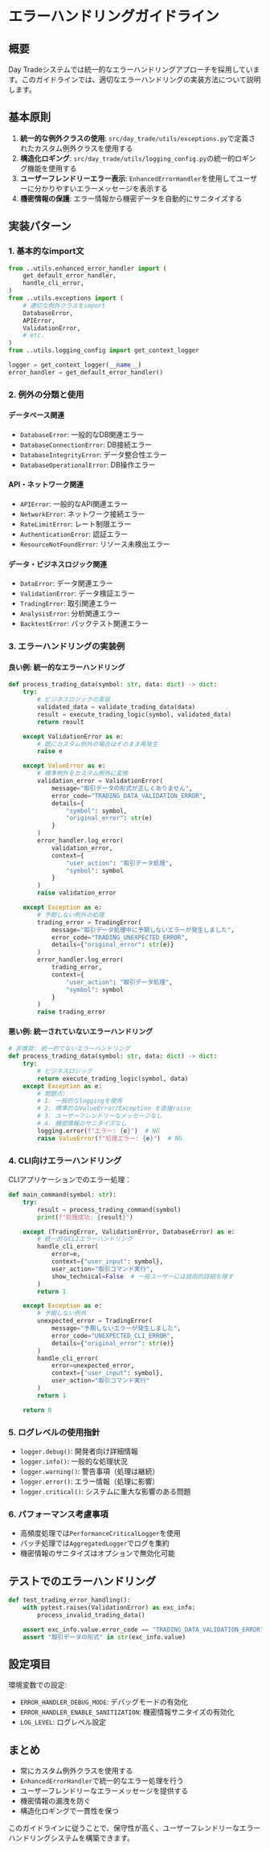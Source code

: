 # エラーハンドリングガイドライン

## 概要

Day Tradeシステムでは統一的なエラーハンドリングアプローチを採用しています。このガイドラインでは、適切なエラーハンドリングの実装方法について説明します。

## 基本原則

1. **統一的な例外クラスの使用**: `src/day_trade/utils/exceptions.py`で定義されたカスタム例外クラスを使用する
2. **構造化ロギング**: `src/day_trade/utils/logging_config.py`の統一的ロギング機能を使用する
3. **ユーザーフレンドリーエラー表示**: `EnhancedErrorHandler`を使用してユーザーに分かりやすいエラーメッセージを表示する
4. **機密情報の保護**: エラー情報から機密データを自動的にサニタイズする

## 実装パターン

### 1. 基本的なimport文

```python
from ..utils.enhanced_error_handler import (
    get_default_error_handler,
    handle_cli_error,
)
from ..utils.exceptions import (
    # 適切な例外クラスをimport
    DatabaseError,
    APIError,
    ValidationError,
    # etc.
)
from ..utils.logging_config import get_context_logger

logger = get_context_logger(__name__)
error_handler = get_default_error_handler()
```

### 2. 例外の分類と使用

#### データベース関連
- `DatabaseError`: 一般的なDB関連エラー
- `DatabaseConnectionError`: DB接続エラー
- `DatabaseIntegrityError`: データ整合性エラー
- `DatabaseOperationalError`: DB操作エラー

#### API・ネットワーク関連
- `APIError`: 一般的なAPI関連エラー
- `NetworkError`: ネットワーク接続エラー
- `RateLimitError`: レート制限エラー
- `AuthenticationError`: 認証エラー
- `ResourceNotFoundError`: リソース未検出エラー

#### データ・ビジネスロジック関連
- `DataError`: データ関連エラー
- `ValidationError`: データ検証エラー
- `TradingError`: 取引関連エラー
- `AnalysisError`: 分析関連エラー
- `BacktestError`: バックテスト関連エラー

### 3. エラーハンドリングの実装例

#### 良い例: 統一的なエラーハンドリング

```python
def process_trading_data(symbol: str, data: dict) -> dict:
    try:
        # ビジネスロジックの実装
        validated_data = validate_trading_data(data)
        result = execute_trading_logic(symbol, validated_data)
        return result

    except ValidationError as e:
        # 既にカスタム例外の場合はそのまま再発生
        raise e

    except ValueError as e:
        # 標準例外をカスタム例外に変換
        validation_error = ValidationError(
            message="取引データの形式が正しくありません",
            error_code="TRADING_DATA_VALIDATION_ERROR",
            details={
                "symbol": symbol,
                "original_error": str(e)
            }
        )
        error_handler.log_error(
            validation_error,
            context={
                "user_action": "取引データ処理",
                "symbol": symbol
            }
        )
        raise validation_error

    except Exception as e:
        # 予期しない例外の処理
        trading_error = TradingError(
            message="取引データ処理中に予期しないエラーが発生しました",
            error_code="TRADING_UNEXPECTED_ERROR",
            details={"original_error": str(e)}
        )
        error_handler.log_error(
            trading_error,
            context={
                "user_action": "取引データ処理",
                "symbol": symbol
            }
        )
        raise trading_error
```

#### 悪い例: 統一されていないエラーハンドリング

```python
# 非推奨: 統一的でないエラーハンドリング
def process_trading_data(symbol: str, data: dict) -> dict:
    try:
        # ビジネスロジック
        return execute_trading_logic(symbol, data)
    except Exception as e:
        # 問題点:
        # 1. 一般的なloggingを使用
        # 2. 標準的なValueError/Exception を直接raise
        # 3. ユーザーフレンドリーなメッセージなし
        # 4. 機密情報のサニタイズなし
        logging.error(f"エラー: {e}")  # NG
        raise ValueError(f"処理エラー: {e}")  # NG
```

### 4. CLI向けエラーハンドリング

CLIアプリケーションでのエラー処理：

```python
def main_command(symbol: str):
    try:
        result = process_trading_command(symbol)
        print(f"処理成功: {result}")

    except (TradingError, ValidationError, DatabaseError) as e:
        # 統一的なCLIエラーハンドリング
        handle_cli_error(
            error=e,
            context={"user_input": symbol},
            user_action="取引コマンド実行",
            show_technical=False  # 一般ユーザーには技術的詳細を隠す
        )
        return 1

    except Exception as e:
        # 予期しない例外
        unexpected_error = TradingError(
            message="予期しないエラーが発生しました",
            error_code="UNEXPECTED_CLI_ERROR",
            details={"original_error": str(e)}
        )
        handle_cli_error(
            error=unexpected_error,
            context={"user_input": symbol},
            user_action="取引コマンド実行"
        )
        return 1

    return 0
```

### 5. ログレベルの使用指針

- `logger.debug()`: 開発者向け詳細情報
- `logger.info()`: 一般的な処理状況
- `logger.warning()`: 警告事項（処理は継続）
- `logger.error()`: エラー情報（処理に影響）
- `logger.critical()`: システムに重大な影響のある問題

### 6. パフォーマンス考慮事項

- 高頻度処理では`PerformanceCriticalLogger`を使用
- バッチ処理では`AggregatedLogger`でログを集約
- 機密情報のサニタイズはオプションで無効化可能

## テストでのエラーハンドリング

```python
def test_trading_error_handling():
    with pytest.raises(ValidationError) as exc_info:
        process_invalid_trading_data()

    assert exc_info.value.error_code == "TRADING_DATA_VALIDATION_ERROR"
    assert "取引データの形式" in str(exc_info.value)
```

## 設定項目

環境変数での設定:
- `ERROR_HANDLER_DEBUG_MODE`: デバッグモードの有効化
- `ERROR_HANDLER_ENABLE_SANITIZATION`: 機密情報サニタイズの有効化
- `LOG_LEVEL`: ログレベル設定

## まとめ

- 常にカスタム例外クラスを使用する
- `EnhancedErrorHandler`で統一的なエラー処理を行う
- ユーザーフレンドリーなエラーメッセージを提供する
- 機密情報の漏洩を防ぐ
- 構造化ロギングで一貫性を保つ

このガイドラインに従うことで、保守性が高く、ユーザーフレンドリーなエラーハンドリングシステムを構築できます。
